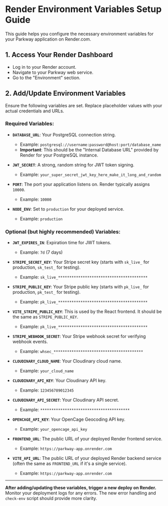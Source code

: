 # Render Environment Variables Setup Guide

This guide helps you configure the necessary environment variables for your Parkway application on Render.com.

## 1. Access Your Render Dashboard

- Log in to your Render account.
- Navigate to your Parkway web service.
- Go to the "Environment" section.

## 2. Add/Update Environment Variables

Ensure the following variables are set. Replace placeholder values with your actual credentials and URLs.

### Required Variables:

- **`DATABASE_URL`**: Your PostgreSQL connection string.
  - Example: `postgresql://username:password@host:port/database_name`
  - **Important**: This should be the "Internal Database URL" provided by Render for your PostgreSQL instance.

- **`JWT_SECRET`**: A strong, random string for JWT token signing.
  - Example: `your_super_secret_jwt_key_here_make_it_long_and_random`

- **`PORT`**: The port your application listens on. Render typically assigns `10000`.
  - Example: `10000`

- **`NODE_ENV`**: Set to `production` for your deployed service.
  - Example: `production`

### Optional (but highly recommended) Variables:

- **`JWT_EXPIRES_IN`**: Expiration time for JWT tokens.
  - Example: `7d` (7 days)

- **`STRIPE_SECRET_KEY`**: Your Stripe secret key (starts with `sk_live_` for production, `sk_test_` for testing).
  - Example: `sk_live_****************************************`

- **`STRIPE_PUBLIC_KEY`**: Your Stripe public key (starts with `pk_live_` for production, `pk_test_` for testing).
  - Example: `pk_live_****************************************`

- **`VITE_STRIPE_PUBLIC_KEY`**: This is used by the React frontend. It should be the same as `STRIPE_PUBLIC_KEY`.
  - Example: `pk_live_****************************************`

- **`STRIPE_WEBHOOK_SECRET`**: Your Stripe webhook secret for verifying webhook events.
  - Example: `whsec_****************************************`

- **`CLOUDINARY_CLOUD_NAME`**: Your Cloudinary cloud name.
  - Example: `your_cloud_name`

- **`CLOUDINARY_API_KEY`**: Your Cloudinary API key.
  - Example: `123456789012345`

- **`CLOUDINARY_API_SECRET`**: Your Cloudinary API secret.
  - Example: `****************************************`

- **`OPENCAGE_API_KEY`**: Your OpenCage Geocoding API key.
  - Example: `your_opencage_api_key`

- **`FRONTEND_URL`**: The public URL of your deployed Render frontend service.
  - Example: `https://parkway-app.onrender.com`

- **`VITE_API_URL`**: The public URL of your deployed Render backend service (often the same as `FRONTEND_URL` if it's a single service).
  - Example: `https://parkway-app.onrender.com`

---

**After adding/updating these variables, trigger a new deploy on Render.**
Monitor your deployment logs for any errors. The new error handling and `check-env` script should provide more clarity.